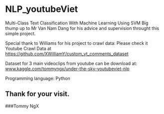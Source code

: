 # NLP_youtubeViet
Multi-Class Text Classification With Machine Learning Using SVM
Big thump up to Mr Van Nam Dang for his advice and supervision throught this simple project.

Special thank to Williams for his project to crawl data:
Please check it Youtube Crawl Data at https://github.com/XWilliamY/custom_yt_comments_dataset

Dataset for 3 main videoclips from youtube can be download at: 
www.kaggle.com/tommyngx/under-the-sky-youtubeviet-nlp

Programming language: Python

## Thank for your visit.
###Tommy NgX

